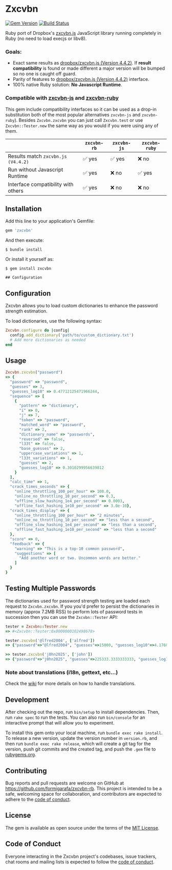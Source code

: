 # Zxcvbn

[![Gem Version](https://badge.fury.io/rb/zxcvbn.svg)](https://badge.fury.io/rb/zxcvbn)
[![Build Status](https://github.com/formigarafa/zxcvbn-rb/actions/workflows/tests.yml/badge.svg)](https://github.com/formigarafa/zxcvbn-rb)

Ruby port of Dropbox's [zxcvbn.js](https://github.com/dropbox/zxcvbn) JavaScript library running completely in Ruby (no need to load execjs or libv8).

### Goals:
- Exact same results as [dropbox/zxcvbn.js (Version 4.4.2)](https://github.com/dropbox/zxcvbn). If **result compatibility** is found or made different a major version will be bumped so no one is caught off guard.
- Parity of features to [dropbox/zxcvbn.js (Version 4.4.2)](https://github.com/dropbox/zxcvbn) interface.
- 100% native Ruby solution: **No Javascript Runtime**.

### Compatible with [zxcvbn-js](https://github.com/bitzesty/zxcvbn-js) and [zxcvbn-ruby](https://github.com/envato/zxcvbn-ruby)

This gem include compatibility interfaces so it can be used as a drop-in substitution both of the most popular alternatives `zxcvbn-js` and `zxcvbn-ruby`). Besides `Zxcvbn.zxcvbn` you can just call `Zxcvbn.test` or use `Zxcvbn::Tester.new` the same way as you would if you were using any of them.

|                                    | `zxcvbn-rb`            | `zxcvbn-js`            | `zxcvbn-ruby`          |
|------------------------------------|------------------------|------------------------|------------------------|
| Results match `zxcvbn.js (V4.4.2)` | :white_check_mark: yes | :white_check_mark: yes | :x: no                 |
| Run without Javascript Runtime     | :white_check_mark: yes | :x: no                 | :white_check_mark: yes |
| Interface compatibility with others| :white_check_mark: yes | :x: no                 | :x: no                 |

## Installation

Add this line to your application's Gemfile:

```ruby
gem 'zxcvbn'
```

And then execute:

    $ bundle install

Or install it yourself as:

    $ gem install zxcvbn

    ## Configuration

## Configuration

Zxcvbn allows you to load custom dictionaries to enhance the password strength estimation.

To load dictionaries, use the following syntax:

```ruby
Zxcvbn.configure do |config|
  config.add_dictionary('path/to/custom_dictionary.txt')
  # Add more dictionaries as needed
end
```

## Usage

```ruby
Zxcvbn.zxcvbn("password")
=> {
  "password" => "password",
  "guesses" => 3,
  "guesses_log10" => 0.47712125471966244,
  "sequence" => [
    {
      "pattern" => "dictionary",
      "i" => 0,
      "j" => 7,
      "token" => "password",
      "matched_word" => "password",
      "rank" => 2,
      "dictionary_name" => "passwords",
      "reversed" => false,
      "l33t" => false,
      "base_guesses" => 2,
      "uppercase_variations" => 1,
      "l33t_variations" => 1,
      "guesses" => 2,
      "guesses_log10" => 0.3010299956639812
    }
  ],
  "calc_time" => 1,
  "crack_times_seconds" => {
    "online_throttling_100_per_hour" => 108.0,
    "online_no_throttling_10_per_second" => 0.3,
    "offline_slow_hashing_1e4_per_second" => 0.0003,
    "offline_fast_hashing_1e10_per_second" => 3.0e-10},
  "crack_times_display" => {
    "online_throttling_100_per_hour" => "2 minutes",
    "online_no_throttling_10_per_second" => "less than a second",
    "offline_slow_hashing_1e4_per_second" => "less than a second",
    "offline_fast_hashing_1e10_per_second" => "less than a second"
  },
  "score" => 0,
  "feedback" => {
    "warning" => "This is a top-10 common password",
    "suggestions" => [
      "Add another word or two. Uncommon words are better."
    ]
  }
}
```

## Testing Multiple Passwords

The dictionaries used for password strength testing are loaded each request to `Zxcvbn.zxcvbn`. If you you'd prefer to persist the dictionaries in memory (approx 7.2MB RSS) to perform lots of password tests in succession then you can use the `Zxcvbn::Tester` API:

```ruby
tester = Zxcvbn::Tester.new
=> #<Zxcvbn::Tester:0x0000000102498678>

tester.zxcvbn('@lfred2004', ['alfred'])
=> {"password"=>"@lfred2004", "guesses"=>15000, "guesses_log10"=>4.176091259055681, "sequence"=>[{"pattern"=>"dictionary", ... "feedback"=>{"warning"=>"", "suggestions"=>["Add another word or two. Uncommon words are better.", "Predictable substitutions like '@' instead of 'a' don't help very much"]}}

>> tester.zxcvbn('j0hn2025', ['john'])
=> {"password"=>"j0hn2025", "guesses"=>225333.3333333333, "guesses_log10"=>5.352825441221974, "sequence"=>[{"pattern"=>"dictionary", ... "feedback"=>{"warning"=>"Common names and surnames are easy to guess", "suggestions"=>["Add another word or two. Uncommon words are better.", "Predictable substitutions like '@' instead of 'a' don't help very much"]}}
```

### Note about translations (i18n, gettext, etc...)
Check the [wiki](https://github.com/formigarafa/zxcvbn-rb/wiki) for more details on how to handle translations.

## Development

After checking out the repo, run `bin/setup` to install dependencies. Then, run `rake spec` to run the tests. You can also run `bin/console` for an interactive prompt that will allow you to experiment.

To install this gem onto your local machine, run `bundle exec rake install`. To release a new version, update the version number in `version.rb`, and then run `bundle exec rake release`, which will create a git tag for the version, push git commits and the created tag, and push the `.gem` file to [rubygems.org](https://rubygems.org).

## Contributing

Bug reports and pull requests are welcome on GitHub at https://github.com/formigarafa/zxcvbn-rb. This project is intended to be a safe, welcoming space for collaboration, and contributors are expected to adhere to the [code of conduct](https://github.com/formigarafa/zxcvbn-rb/blob/master/CODE_OF_CONDUCT.md).

## License

The gem is available as open source under the terms of the [MIT License](https://opensource.org/licenses/MIT).

## Code of Conduct

Everyone interacting in the Zxcvbn project's codebases, issue trackers, chat rooms and mailing lists is expected to follow the [code of conduct](https://github.com/formigarafa/zxcvbn-rb/blob/master/CODE_OF_CONDUCT.md).
